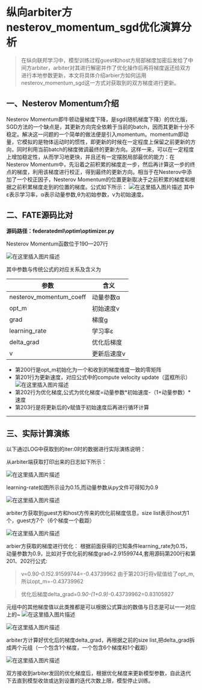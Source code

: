 ﻿
# 纵向arbiter方nesterov_momentum_sgd优化演算分析
>在纵向联邦学习中，模型训练过程guest和host方局部梯度加密后发给了中间方arbiter，arbiter对其进行解密并作了优化操作后再将梯度返还给双方进行本地参数更新，本文将具体介绍arbier方如何运用nesterov_momentum_sgd这一方式对获取到的双方梯度进行更新。
## 一、Nesterov Momentum介绍
Nesterov Momentum即牛顿动量梯度下降，是sgd(随机梯度下降）的优化版，SGD方法的一个缺点是，其更新方向完全依赖于当前的batch，因而其更新十分不稳定。解决这一问题的一个简单的做法便是引入momentum。momentum即动量，它模拟的是物体运动时的惯性，即更新的时候在一定程度上保留之前更新的方向，同时利用当前batch的梯度微调最终的更新方向。这样一来，可以在一定程度上增加稳定性，从而学习地更快，并且还有一定摆脱局部最优的能力：在Nesterov Momentum中，先沿着之前积累的梯度走一步，然后再计算这一步的终点的梯度，利用该梯度进行校正，得到最终的更新方向。相当于在Nesterov中添加了一个校正因子，Nesterov Momentum的位置更新取决于之前积累的梯度和根据之前积累梯度走到的位置的梯度。公式如下所示：
![在这里插入图片描述](https://img-blog.csdnimg.cn/2020082715205927.png)
其中ε表示学习率，α表示动量参数,θ为初始参数，ν为初始速度。
## 二、FATE源码比对
**源码路径：federatedml\optim\optimizer.py**

Nesterov Momentum函数位于190—207行

![在这里插入图片描述](https://img-blog.csdnimg.cn/20200827153227944.png)

其中参数与传统公式的对应关系及含义为

参数     | 含义
-------- | -----
nesterov_momentum_coeff  | 动量参数α
opt_m  | 初始速度v
grad | 梯度g
 learning_rate | 学习率ε
delta_grad|优化后梯度
v|更新后速度v
* 第200行是opt_m初始化为一个和收到的梯度维度一致的零矩阵
* 第201行为更新速度，对应公式中的compute velocity update（蓝框所示）
![在这里插入图片描述](https://img-blog.csdnimg.cn/20200827161752569.png)
* 第202行为优化梯度,公式为优化梯度=动量参数*初始速度-（1+动量参数）*速度
* 第203行是将更新后的v赋值于初始速度后再进行循环计算
------
## 三、实际计算演练

以下通过LOG中获取到的iter:0时的数据进行实际演练说明：

从arbiter端获取打印出来的日志如下所示：

![在这里插入图片描述](https://img-blog.csdnimg.cn/2020082718473135.png#pic_center)

learning-rate如图所示设为0.15,而动量参数从py文件可得知为0.9

![在这里插入图片描述](https://img-blog.csdnimg.cn/20200828100536943.png)

arbiter方获取到guest方和host方传来的优化前梯度信息，size list表示host方1个，guest方7个（6个梯度一个截距）

![在这里插入图片描述](https://img-blog.csdnimg.cn/20200828113801446.png#pic_center)

arbier方获取的梯度进行优化：
根据前面获得的已知条件learning_rate为0.15，动量参数为0.9，比如对于优化前的梯度grad=2.91599744,套用源码第200行和第201、202行公式:

>v=0.9*0-0.15*2.91599744=-0.43739962
>由于第203行将v赋值给了opt_m,所以opt_m=-0.43739962

>优化后梯度delta_grad=0.9*0-(1+0.9)*-0.43739962=0.83105927

元组中的其他梯度值以此类推都是可以根据公式算出的数值与日志是可以一一对应上的~
![在这里插入图片描述](https://img-blog.csdnimg.cn/20200828113317772.png#pic_center)

![在这里插入图片描述](https://img-blog.csdnimg.cn/20200828113832246.png#pic_center)

arbiter方计算好优化后的梯度delta_grad，再根据之前的size list,把delta_grad拆成两个元组（一个包含1个梯度，一个包含6个梯度和1个截距）

![在这里插入图片描述](https://img-blog.csdnimg.cn/20200828113850234.png#pic_center)

双方接收到arbiter发回的优化梯度后，根据优化梯度来更新模型参数，自此迭代下去直到模型收敛或达到设置的迭代次数上限，模型停止训练。






